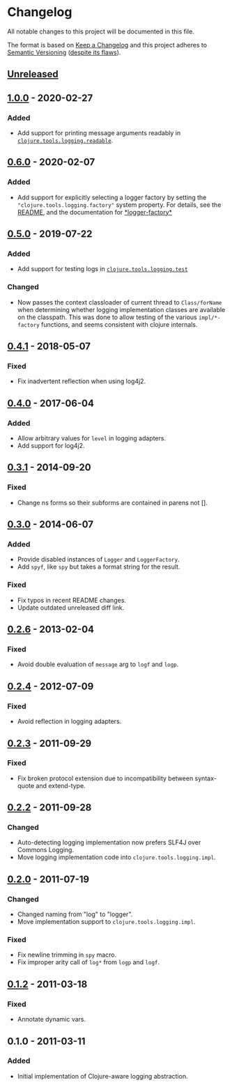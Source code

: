 # Changelog
All notable changes to this project will be documented in this file.

The format is based on [Keep a Changelog](http://keepachangelog.com/en/1.0.0/)
and this project adheres to [Semantic Versioning](http://semver.org/spec/v2.0.0.html)
([despite its flaws](https://www.youtube.com/watch?v=oyLBGkS5ICk)).

## [Unreleased]

## [1.0.0] - 2020-02-27
### Added
- Add support for printing message arguments readably in
  [`clojure.tools.logging.readable`](https://clojure.github.io/tools.logging/#clojure.tools.logging.readable).

## [0.6.0] - 2020-02-07
### Added
- Add support for explicitly selecting a logger factory by setting the
 `"clojure.tools.logging.factory"` system property. For details, see the
 [README](https://github.com/clojure/tools.logging#configuration),
 and the documentation for [\*logger-factory\*](https://clojure.github.io/tools.logging/#clojure.tools.logging/*logger-factory*)

## [0.5.0] - 2019-07-22
### Added
- Add support for testing logs in [`clojure.tools.logging.test`](https://clojure.github.io/tools.logging/#clojure.tools.logging.test)

### Changed
- Now passes the context classloader of current thread to `Class/forName` when
  determining whether logging implementation classes are available on the
  classpath. This was done to allow testing of the various `impl/*-factory`
  functions, and seems consistent with clojure internals.

## [0.4.1] - 2018-05-07
### Fixed
- Fix inadvertent reflection when using log4j2.

## [0.4.0] - 2017-06-04
### Added
- Allow arbitrary values for `level` in logging adapters.
- Add support for log4j2.

## [0.3.1] - 2014-09-20
### Fixed
- Change ns forms so their subforms are contained in parens not [].

## [0.3.0] - 2014-06-07
### Added
- Provide disabled instances of `Logger` and `LoggerFactory`.
- Add `spyf`, like `spy` but takes a format string for the result.

### Fixed
- Fix typos in recent README changes.
- Update outdated unreleased diff link.

## [0.2.6] - 2013-02-04
### Fixed
- Avoid double evaluation of `message` arg to `logf` and `logp`.

## [0.2.4] - 2012-07-09
### Fixed
- Avoid reflection in logging adapters.

## [0.2.3] - 2011-09-29
### Fixed
- Fix broken protocol extension due to incompatibility between syntax-quote and
  extend-type.

## [0.2.2] - 2011-09-28
### Changed
- Auto-detecting logging implementation now prefers SLF4J over Commons Logging.
- Move logging implementation code into `clojure.tools.logging.impl`.

## [0.2.0] - 2011-07-19
### Changed
- Changed naming from "log" to "logger".
- Move implementation support to `clojure.tools.logging.impl`.
### Fixed
- Fix newline trimming in `spy` macro.
- Fix improper arity call of `log*` from `logp` and `logf`.

## [0.1.2] - 2011-03-18
### Fixed
- Annotate dynamic vars.

## 0.1.0 - 2011-03-11
### Added
- Initial implementation of Clojure-aware logging abstraction. 

[Unreleased]: https://github.com/clojure/tools.logging/compare/tools.logging-1.0.0...HEAD
[1.0.0]: https://github.com/clojure/tools.logging/compare/tools.logging-0.6.0...tools.logging-1.0.0
[0.6.0]: https://github.com/clojure/tools.logging/compare/tools.logging-0.5.0...tools.logging-0.6.0
[0.5.0]: https://github.com/clojure/tools.logging/compare/tools.logging-0.4.1...tools.logging-0.5.0
[0.4.1]: https://github.com/clojure/tools.logging/compare/tools.logging-0.4.0...tools.logging-0.4.1
[0.4.0]: https://github.com/clojure/tools.logging/compare/tools.logging-0.3.1...tools.logging-0.4.0
[0.3.1]: https://github.com/clojure/tools.logging/compare/tools.logging-0.3.0...tools.logging-0.3.1
[0.3.0]: https://github.com/clojure/tools.logging/compare/tools.logging-0.2.6...tools.logging-0.3.0
[0.2.6]: https://github.com/clojure/tools.logging/compare/tools.logging-0.2.4...tools.logging-0.2.6
[0.2.4]: https://github.com/clojure/tools.logging/compare/tools.logging-0.2.3...tools.logging-0.2.4
[0.2.3]: https://github.com/clojure/tools.logging/compare/tools.logging-0.2.2...tools.logging-0.2.3
[0.2.2]: https://github.com/clojure/tools.logging/compare/tools.logging-0.2.0...tools.logging-0.2.2
[0.2.0]: https://github.com/clojure/tools.logging/compare/tools.logging-0.1.2...tools.logging-0.2.0
[0.1.2]: https://github.com/clojure/tools.logging/compare/tools.logging-0.1.0...tools.logging-0.1.2
